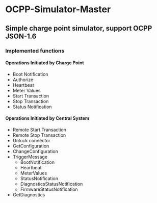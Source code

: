 # OCPP-Simulator-Master

## Simple charge point simulator, support OCPP JSON-1.6

### Implemented functions

#### Operations Initiated by Charge Point
* Boot Notification
* Authorize
* Heartbeat
* Meter Values
* Start Transaction
* Stop Transaction
* Status Notification

#### Operations Initiated by Central System
* Remote Start Transaction
* Remote Stop Transaction
* Unlock connector
* GetConfiguration
* ChangeConfiguration
* TriggerMessage
  * BootNotification
  * Heartbeat
  * MeterValues
  * StatusNotification
  * DiagnosticsStatusNotification
  * FirmwareStatusNotification
* GetDiagnostics
